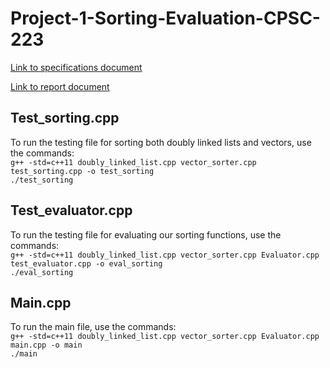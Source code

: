 # Project-1-Sorting-Evaluation-CPSC-223

[Link to specifications document](https://gonzagau-my.sharepoint.com/:w:/g/personal/sallen13_zagmail_gonzaga_edu/Eemkn66uZRVCgHsucDw39B4B87Ke0ls2pclqFBiVAVe6lg?e=0mIzqD)

[Link to report document](https://gonzagau-my.sharepoint.com/personal/kgolden_zagmail_gonzaga_edu/Documents/PA1_Report.docx?web=1)

## Test_sorting.cpp
To run the testing file for sorting both doubly linked lists and vectors, use the commands:  
`g++ -std=c++11 doubly_linked_list.cpp vector_sorter.cpp test_sorting.cpp -o test_sorting`  
`./test_sorting`

## Test_evaluator.cpp
To run the testing file for evaluating our sorting functions, use the commands:  
`g++ -std=c++11 doubly_linked_list.cpp vector_sorter.cpp Evaluator.cpp test_evaluator.cpp -o eval_sorting`  
`./eval_sorting`

## Main.cpp
To run the main file, use the commands:  
`g++ -std=c++11 doubly_linked_list.cpp vector_sorter.cpp Evaluator.cpp main.cpp -o main`  
`./main`
